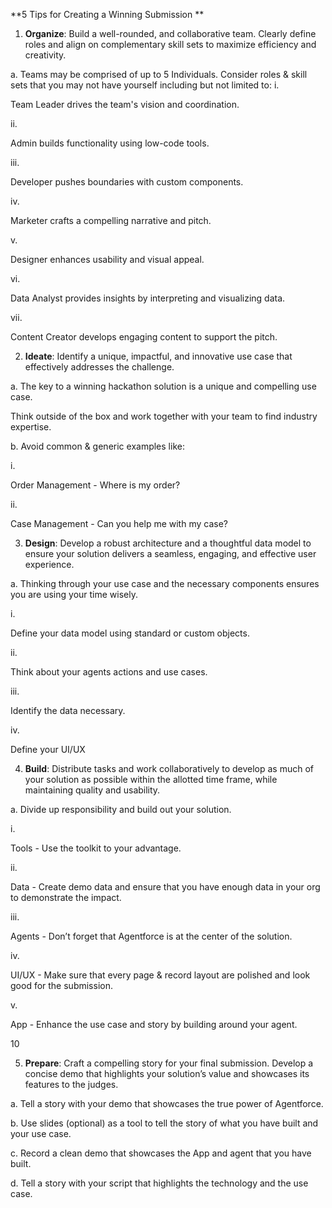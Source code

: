 **5 Tips for Creating a Winning Submission **

1. **Organize**: Build a well-rounded, and collaborative team. Clearly define roles and align on complementary skill sets to maximize efficiency and creativity. 

a. Teams may be comprised of up to 5 Individuals. Consider roles & skill sets that you may not have yourself including but not limited to: i. 

Team Leader drives the team's vision and coordination. 

ii. 

Admin builds functionality using low-code tools. 

iii. 

Developer pushes boundaries with custom components. 

iv. 

Marketer crafts a compelling narrative and pitch. 

v. 

Designer enhances usability and visual appeal. 

vi. 

Data Analyst provides insights by interpreting and visualizing data. 

vii. 

Content Creator develops engaging content to support the pitch. 

2. **Ideate**: Identify a unique, impactful, and innovative use case that effectively addresses the challenge. 

a. The key to a winning hackathon solution is a unique and compelling use case. 

Think outside of the box and work together with your team to find industry expertise. 

b. Avoid common & generic examples like: 

i. 

Order Management - Where is my order? 

ii. 

Case Management - Can you help me with my case? 

3. **Design**: Develop a robust architecture and a thoughtful data model to ensure your solution delivers a seamless, engaging, and effective user experience. 

a. Thinking through your use case and the necessary components ensures you are using your time wisely. 

i. 

Define your data model using standard or custom objects. 

ii. 

Think about your agents actions and use cases. 

iii. 

Identify the data necessary. 

iv. 

Define your UI/UX 

4. **Build**: Distribute tasks and work collaboratively to develop as much of your solution as possible within the allotted time frame, while maintaining quality and usability. 

a. Divide up responsibility and build out your solution. 

i. 

Tools - Use the toolkit to your advantage. 

ii. 

Data - Create demo data and ensure that you have enough data in your org to demonstrate the impact. 

iii. 

Agents - Don’t forget that Agentforce is at the center of the solution. 

iv. 

UI/UX - Make sure that every page & record layout are polished and look good for the submission. 

v. 

App - Enhance the use case and story by building around your agent. 

10 



5. **Prepare**: Craft a compelling story for your final submission. Develop a concise demo that highlights your solution’s value and showcases its features to the judges. 

a. Tell a story with your demo that showcases the true power of Agentforce. 

b. Use slides \(optional\) as a tool to tell the story of what you have built and your use case. 

c. Record a clean demo that showcases the App and agent that you have built. 

d. Tell a story with your script that highlights the technology and the use case. 

